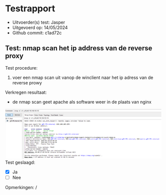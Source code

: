 # Testrapport

- Uitvoerder(s) test: Jasper<!-- Naam. -->
- Uitgevoerd op: 14/05/2024<!-- Datum. -->
- Github commit: c1ad72c<!-- Git commit hash. -->

## Test: nmap scan het ip address van de reverse proxy<!-- Omschrijving test. -->

Test procedure:

1. voer een nmap scan uit vanop de winclient naar het ip adress van de reverse prowy

Verkregen resultaat:
- de nmap scan geet apache als software weer in de plaats van nginx

<!-- Voeg hier eventueel een screenshot van het verkregen resultaat in. -->
![nmap scan result](./img/test%20hardening.png)
Test geslaagd:

- [x] Ja
- [ ] Nee

Opmerkingen:
/